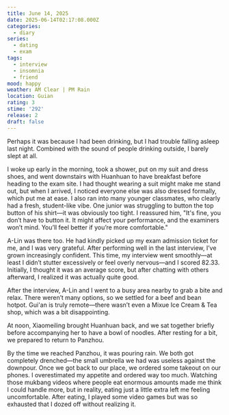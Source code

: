 ```yaml
---
title: June 14, 2025
date: 2025-06-14T02:17:08.000Z
categories:
  - diary
series:
  - dating
  - exam
tags:
  - interview
  - insomnia
  - friend
mood: happy
weather: AM Clear | PM Rain
location: Guian
rating: 3
stime: '292'
release: 2
draft: false
---
```


Perhaps it was because I had been drinking, but I had trouble falling asleep last night. Combined with the sound of people drinking outside, I barely slept at all.

I woke up early in the morning, took a shower, put on my suit and dress shoes, and went downstairs with Huanhuan to have breakfast before heading to the exam site. I had thought wearing a suit might make me stand out, but when I arrived, I noticed everyone else was also dressed formally, which put me at ease. I also ran into many younger classmates, who clearly had a fresh, student-like vibe. One junior was struggling to button the top button of his shirt—it was obviously too tight. I reassured him, "It's fine, you don’t have to button it. It might affect your performance, and the examiners won’t mind. You’ll feel better if you’re more comfortable."

A-Lin was there too. He had kindly picked up my exam admission ticket for me, and I was very grateful. After performing well in the last interview, I’ve grown increasingly confident. This time, my interview went smoothly—at least I didn’t stutter excessively or feel overly nervous—and I scored 82.33. Initially, I thought it was an average score, but after chatting with others afterward, I realized it was actually quite good.

After the interview, A-Lin and I went to a busy area nearby to grab a bite and relax. There weren’t many options, so we settled for a beef and bean hotpot. Gui'an is truly remote—there wasn’t even a Mixue Ice Cream & Tea shop, which was a bit disappointing.

At noon, Xiaomeiling brought Huanhuan back, and we sat together briefly before accompanying her to have a bowl of noodles. After resting for a bit, we prepared to return to Panzhou.

By the time we reached Panzhou, it was pouring rain. We both got completely drenched—the small umbrella we had was useless against the downpour. Once we got back to our place, we ordered some takeout on our phones. I overestimated my appetite and ordered way too much. Watching those mukbang videos where people eat enormous amounts made me think I could handle more, but in reality, eating just a little extra left me feeling uncomfortable. After eating, I played some video games but was so exhausted that I dozed off without realizing it. 